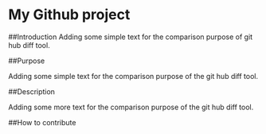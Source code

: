 # My Github project


##Introduction
Adding some simple text for the comparison purpose of git hub diff tool.

##Purpose

Adding some simple text for the comparison purpose of the git hub diff tool.

##Description

Adding some more text for the comparison purpose of the git hub diff tool. 

##How to contribute
